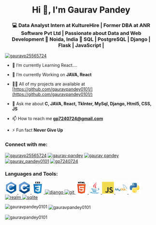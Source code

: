 <h1 align="center">Hi 👋, I'm Gaurav Pandey</h1>
<h3 align="center">💻 Data Analyst Intern at KultureHire | Former DBA at ANR Software Pvt Ltd | Passionate about Data and Web Development
📍 Noida, India
🔗 SQL | PostgreSQL | Django | Flask | JavaScript
 |</h3>

<p align="left"> <a href="https://twitter.com/gauravp25565724" target="blank"><img src="https://img.shields.io/twitter/follow/gauravp25565724?logo=twitter&style=for-the-badge" alt="gauravp25565724" /></a> </p>

- 🔭 I’m currently Learning React....

- 🌱 I’m currently Working on **JAVA, React** 

- 👨‍💻 All of my projects are available at [https://github.com/gauravpandey0101/](https://github.com/gauravpandey0101/)

- 💬 Ask me about **C, JAVA, React, TkInter, MySql, Django, Html5, CSS, JS**

- 📫 How to reach me **gp7240724@gmail.com**

- ⚡ Fun fact **Never Give Up**

<h3 align="left">Connect with me:</h3>
<p align="left">
<a href="https://twitter.com/gauravp25565724" target="blank"><img align="center" src="https://raw.githubusercontent.com/rahuldkjain/github-profile-readme-generator/master/src/images/icons/Social/twitter.svg" alt="gauravp25565724" height="30" width="40" /></a>
<a href="https://linkedin.com/in/gaurav-pandey" target="blank"><img align="center" src="https://raw.githubusercontent.com/rahuldkjain/github-profile-readme-generator/master/src/images/icons/Social/linked-in-alt.svg" alt="gaurav-pandey" height="30" width="40" /></a>
<a href="https://fb.com/gaurav pandey" target="blank"><img align="center" src="https://raw.githubusercontent.com/rahuldkjain/github-profile-readme-generator/master/src/images/icons/Social/facebook.svg" alt="gaurav pandey" height="30" width="40" /></a>
<a href="https://instagram.com/gaurav_pandey0101" target="blank"><img align="center" src="https://raw.githubusercontent.com/rahuldkjain/github-profile-readme-generator/master/src/images/icons/Social/instagram.svg" alt="gaurav_pandey0101" height="30" width="40" /></a>
<a href="https://www.hackerrank.com/gp7240724" target="blank"><img align="center" src="https://raw.githubusercontent.com/rahuldkjain/github-profile-readme-generator/master/src/images/icons/Social/hackerrank.svg" alt="gp7240724" height="30" width="40" /></a>
</p>

<h3 align="left">Languages and Tools:</h3>
<p align="left"> <a href="https://www.cprogramming.com/" target="_blank" rel="noreferrer"> <img src="https://raw.githubusercontent.com/devicons/devicon/master/icons/c/c-original.svg" alt="c" width="40" height="40"/> </a> <a href="https://www.w3schools.com/cpp/" target="_blank" rel="noreferrer"> <img src="https://raw.githubusercontent.com/devicons/devicon/master/icons/cplusplus/cplusplus-original.svg" alt="cplusplus" width="40" height="40"/> </a> <a href="https://www.w3schools.com/css/" target="_blank" rel="noreferrer"> <img src="https://raw.githubusercontent.com/devicons/devicon/master/icons/css3/css3-original-wordmark.svg" alt="css3" width="40" height="40"/> </a> <a href="https://www.djangoproject.com/" target="_blank" rel="noreferrer"> <img src="https://cdn.worldvectorlogo.com/logos/django.svg" alt="django" width="40" height="40"/> </a> <a href="https://git-scm.com/" target="_blank" rel="noreferrer"> <img src="https://www.vectorlogo.zone/logos/git-scm/git-scm-icon.svg" alt="git" width="40" height="40"/> </a> <a href="https://www.w3.org/html/" target="_blank" rel="noreferrer"> <img src="https://raw.githubusercontent.com/devicons/devicon/master/icons/html5/html5-original-wordmark.svg" alt="html5" width="40" height="40"/> </a> <a href="https://www.java.com" target="_blank" rel="noreferrer"> <img src="https://raw.githubusercontent.com/devicons/devicon/master/icons/java/java-original.svg" alt="java" width="40" height="40"/> </a> <a href="https://developer.mozilla.org/en-US/docs/Web/JavaScript" target="_blank" rel="noreferrer"> <img src="https://raw.githubusercontent.com/devicons/devicon/master/icons/javascript/javascript-original.svg" alt="javascript" width="40" height="40"/> </a> <a href="https://www.mysql.com/" target="_blank" rel="noreferrer"> <img src="https://raw.githubusercontent.com/devicons/devicon/master/icons/mysql/mysql-original-wordmark.svg" alt="mysql" width="40" height="40"/> </a> <a href="https://www.python.org" target="_blank" rel="noreferrer"> <img src="https://raw.githubusercontent.com/devicons/devicon/master/icons/python/python-original.svg" alt="python" width="40" height="40"/> </a> <a href="https://realm.io/" target="_blank" rel="noreferrer"> <img src="https://raw.githubusercontent.com/bestofjs/bestofjs-webui/8665e8c267a0215f3159df28b33c365198101df5/public/logos/realm.svg" alt="realm" width="40" height="40"/> </a> <a href="https://www.sqlite.org/" target="_blank" rel="noreferrer"> <img src="https://www.vectorlogo.zone/logos/sqlite/sqlite-icon.svg" alt="sqlite" width="40" height="40"/> </a> </p>

<p><img align="left" src="https://github-readme-stats.vercel.app/api/top-langs?username=gauravpandey0101&show_icons=true&locale=en&layout=compact" alt="gauravpandey0101" /></p>

<p>&nbsp;<img align="center" src="https://github-readme-stats.vercel.app/api?username=gauravpandey0101&show_icons=true&locale=en" alt="gauravpandey0101" /></p>

<p><img align="center" src="https://github-readme-streak-stats.herokuapp.com/?user=gauravpandey0101&" alt="gauravpandey0101" /></p>

